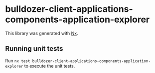 # bulldozer-client-applications-components-application-explorer

This library was generated with [Nx](https://nx.dev).

## Running unit tests

Run `nx test bulldozer-client-applications-components-application-explorer` to execute the unit tests.
